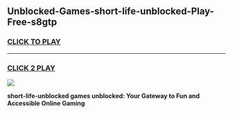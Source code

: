 
## Unblocked-Games-short-life-unblocked-Play-Free-s8gtp
<h3>
<a href="https://premium76.site?title=short-life-unblocked&ref=20M">CLICK TO PLAY</a></h3>
<hr>

<h3>
<a href="https://premium76.site?title=short-life-unblocked&ref=20M">CLICK 2 PLAY</a>
  
</h3>

<a href="https://premium76.site?title=short-life-unblocked&ref=19M"><img src="https://clearcache.store/games.png"></a>


**short-life-unblocked games unblocked: Your Gateway to Fun and Accessible Online Gaming**
